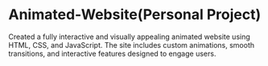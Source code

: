 # Animated-Website(Personal Project)
Created a fully interactive and visually appealing animated website using HTML, CSS, and JavaScript. The site includes custom animations, smooth transitions, and interactive features designed to engage users.
